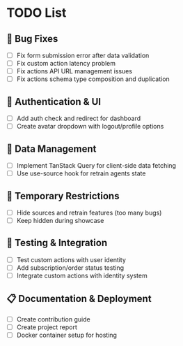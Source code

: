 # TODO List

## 🐛 Bug Fixes
- [ ] Fix form submission error after data validation
- [ ] Fix custom action latency problem
- [ ] Fix actions API URL management issues
- [ ] Fix actions schema type composition and duplication

## 🔐 Authentication & UI
- [ ] Add auth check and redirect for dashboard
- [ ] Create avatar dropdown with logout/profile options

## 🔄 Data Management
- [ ] Implement TanStack Query for client-side data fetching
- [ ] Use use-source hook for retrain agents state

## 🚫 Temporary Restrictions
- [ ] Hide sources and retrain features (too many bugs)
- [ ] Keep hidden during showcase

## 🧪 Testing & Integration
- [ ] Test custom actions with user identity
- [ ] Add subscription/order status testing
- [ ] Integrate custom actions with identity system

## 📋 Documentation & Deployment
- [ ] Create contribution guide
- [ ] Create project report
- [ ] Docker container setup for hosting